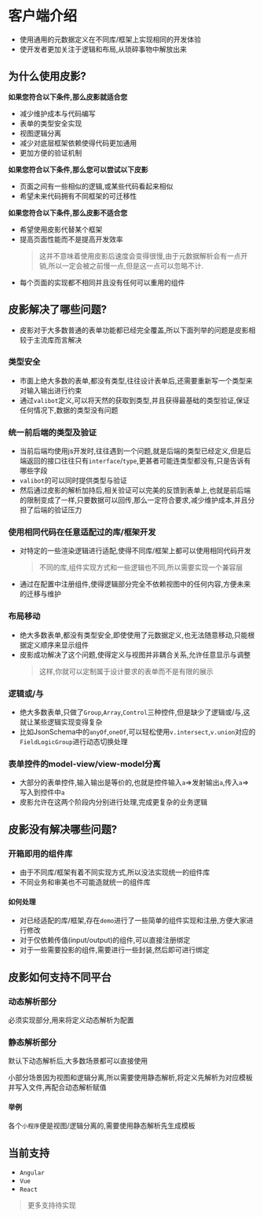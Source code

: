 # 客户端介绍

- 使用通用的元数据定义在不同库/框架上实现相同的开发体验
- 使开发者更加关注于逻辑和布局,从琐碎事物中解放出来

## 为什么使用皮影?

**如果您符合以下条件,那么皮影就适合您**

- 减少维护成本与代码编写
- 表单的类型安全实现
- 视图逻辑分离
- 减少对底层框架依赖使得代码更加通用
- 更加方便的验证机制

**如果您符合以下条件,那么您可以尝试以下皮影**

- 页面之间有一些相似的逻辑,或某些代码看起来相似
- 希望未来代码拥有不同框架的可迁移性

**如果您符合以下条件,那么皮影不适合您**

- 希望使用皮影代替某个框架
- 提高页面性能而不是提高开发效率
  > 这并不意味着使用皮影后速度会变得很慢,由于元数据解析会有一点开销,所以一定会被之前慢一点,但是这一点可以忽略不计.
- 每个页面的实现都不相同并且没有任何可以重用的组件

## 皮影解决了哪些问题?

- 皮影对于大多数普通的表单功能都已经完全覆盖,所以下面列举的问题是皮影相较于主流库而言解决

### 类型安全

- 市面上绝大多数的表单,都没有类型,往往设计表单后,还需要重新写一个类型来对输入输出进行约束
- 通过`valibot`定义,可以将天然的获取到类型,并且获得最基础的类型验证,保证任何情况下,数据的类型没有问题

### 统一前后端的类型及验证

- 当前后端均使用js开发时,往往遇到一个问题,就是后端的类型已经定义,但是后端返回的接口往往只有`interface`/`type`,更甚者可能连类型都没有,只是告诉有哪些字段
- `valibot`的可以同时提供类型与验证
- 然后通过皮影的解析加持后,相关验证可以完美的反馈到表单上,也就是前后端的限制变成了一样,只要数据可以回传,那么一定符合要求,减少维护成本,并且分担了后端的验证压力

### 使用相同代码在任意适配过的库/框架开发

- 对特定的一些渲染逻辑进行适配,使得不同库/框架上都可以使用相同代码开发
  > 不同的库,组件实现方式和一些逻辑也不同,所以需要实现一个兼容层
- 通过在配置中注册组件,使得逻辑部分完全不依赖视图中的任何内容,方便未来的迁移与维护

### 布局移动

- 绝大多数表单,都没有类型安全,即使使用了元数据定义,也无法随意移动,只能根据定义顺序来显示组件
- 皮影成功解决了这个问题,使得定义与视图并非耦合关系,允许任意显示与调整
  > 这样,你就可以定制属于设计要求的表单而不是有限的展示

### 逻辑或/与

- 绝大多数表单,只做了`Group`,`Array`,`Control`三种控件,但是缺少了逻辑或/与,这就让某些逻辑实现变得复杂
- 比如JsonSchema中的`anyOf`,`oneOf`,可以轻松使用`v.intersect`,`v.union`对应的`FieldLogicGroup`进行动态切换处理

### 表单控件的model-view/view-model分离

- 大部分的表单控件,输入输出是等价的,也就是控件输入`a`=>发射输出`a`,传入`a`=>写入到控件中`a`
- 皮影允许在这两个阶段内分别进行处理,完成更复杂的业务逻辑

## 皮影没有解决哪些问题?

### 开箱即用的组件库

- 由于不同库/框架有着不同实现方式,所以没法实现统一的组件库
- 不同业务和审美也不可能造就统一的组件库

#### 如何处理

- 对已经适配的库/框架,存在`demo`进行了一些简单的组件实现和注册,方便大家进行修改
- 对于仅依赖传值(input/output)的组件,可以直接注册绑定
- 对于一些需要投影的组件,需要进行一些封装,然后即可进行绑定

## 皮影如何支持不同平台

### 动态解析部分

必须实现部分,用来将定义动态解析为配置

### 静态解析部分

默认下动态解析后,大多数场景都可以直接使用

小部分场景因为视图和逻辑分离,所以需要使用静态解析,将定义先解析为对应模板并写入文件,再配合动态解析赋值

#### 举例

各个`小程序`便是视图/逻辑分离的,需要使用静态解析先生成模板

## 当前支持

- `Angular`
- `Vue`
- `React`

> 更多支持待实现
